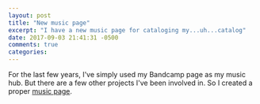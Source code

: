 ```yaml
---
layout: post
title: "New music page"
excerpt: "I have a new music page for cataloging my...uh...catalog"
date: 2017-09-03 21:41:31 -0500
comments: true
categories: 
---
```


For the last few years, I've simply used my Bandcamp page as my music hub. But there are a few other projects I've been involved in. So I created a proper [music page]({{site.baseurl}}/music/).
